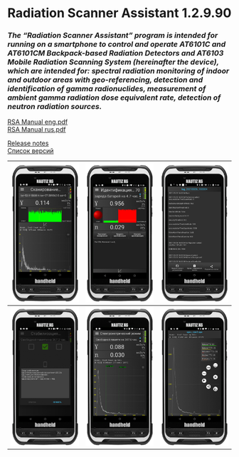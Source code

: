 # Radiation Scanner Assistant 1.2.9.90
### <i>The  “Radiation  Scanner  Assistant”  program  is  intended  for  running  on  a smartphone  to  control  and  operate  AT6101C  and  AT6101CM  Backpack-based Radiation Detectors and AT6103 Mobile Radiation Scanning System (hereinafter the device), which are intended for: spectral  radiation  monitoring  of  indoor  and  outdoor  areas  with  geo-referencing, detection  and  identification  of  gamma  radionuclides,  measurement  of ambient gamma radiation dose equivalent rate, detection of neutron radiation sources.</i>   

[RSA Manual eng.pdf](./RSA-manual/Radiation%20Scanner%20Assistant_eng.pdf)  
[RSA Manual rus.pdf](./RSA-manual/Radiation%20Scanner%20Assistant_rus.pdf)


[Release notes](./VERSION.md)    
[Список версий](./VERSION_RUS.md)    



| <img src="rsa_1.png"> | <img src="rsa_2.png"> | <img src="rsa_3.png"> |
|-----------------------|-----------------------|-----------------------|
| <img src="rsa_4.png"> | <img src="rsa_5.png"> | <img src="rsa_6.png"> |


